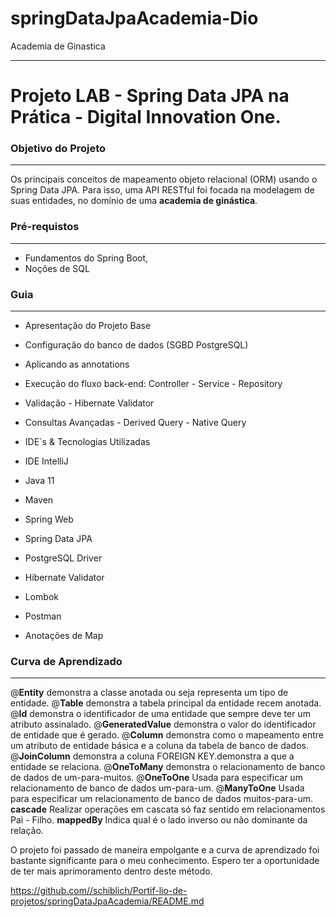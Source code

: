 # springDataJpaAcademia-Dio
Academia de Ginastica 


---
#  **Projeto LAB - Spring Data JPA na Prática** - Digital Innovation One.
 



###  Objetivo do Projeto
---

Os principais conceitos de mapeamento objeto relacional (ORM) usando o Spring Data JPA. Para isso, uma API RESTful foi focada na modelagem de suas entidades, no domínio de uma **academia de ginástica**.

### Pré-requistos
---
* Fundamentos do Spring Boot,
* Noções de SQL

### Guia
---
* Apresentação do Projeto Base
* Configuração do banco de dados (SGBD PostgreSQL)
* Aplicando as annotations
* Execução do fluxo back-end: Controller - Service - Repository
* Validação - Hibernate Validator
* Consultas Avançadas - Derived Query - Native Query

* IDE´s & Tecnologias Utilizadas
* IDE IntelliJ
* Java 11
* Maven
* Spring Web
* Spring Data JPA
* PostgreSQL Driver
* Hibernate Validator
* Lombok
* Postman
* Anotações de Map

### Curva de Aprendizado
---



@**Entity** demonstra a classe anotada ou seja representa um tipo de entidade.
@**Table** demonstra a tabela principal da entidade recem anotada.
@**Id** demonstra o identificador de uma entidade que sempre deve ter um atributo assinalado.
@**GeneratedValue** demonstra o valor do identificador de entidade que é gerado.
@**Column** demonstra como o mapeamento entre um atributo de entidade básica e a coluna da tabela de banco de dados.
@**JoinColumn** demonstra a coluna FOREIGN KEY.demonstra a que a entidade se relaciona.
@**OneToMany** demonstra o relacionamento de banco de dados de um-para-muitos.
@**OneToOne** Usada para especificar um relacionamento de banco de dados um-para-um.
@**ManyToOne** Usada para especificar um relacionamento de banco de dados muitos-para-um.
**cascade** Realizar operações em cascata só faz sentido em relacionamentos Pai - Filho.
**mappedBy** Indica qual é o lado inverso ou não dominante da relação.

O projeto foi passado de maneira empolgante e a curva de aprendizado foi bastante significante para o meu conhecimento. Espero ter a oportunidade de ter mais aprimoramento dentro deste método.

<https://github.com//schiblich/Portif-lio-de-projetos/springDataJpaAcademia/README.md>
